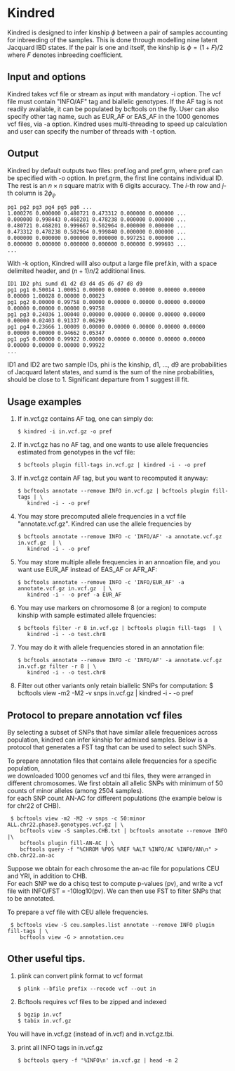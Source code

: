 # Kindred 

Kindred is designed to infer kinship $\phi$ between a pair of samples accounting for inbreeding of the samples. This is done through modelling nine latent Jacquard IBD states. If the pair is one and itself, the kinship is $\phi = (1+F)/2$ where $F$ denotes inbreeding coefficient. 

## Input and options
Kindred takes vcf file or stream as input with mandatory -i option. The vcf file must contain "INFO/AF" tag and biallelic genotypes. If the AF tag is not readily available, it can be populated by bcftools on the fly. 
User can also specify other tag name, such as EUR_AF or EAS_AF in the 1000 genomes vcf files, via -a option. 
Kindred uses multi-threading to speed up calculation and user can specify the number of threads with -t option. 

## Output
Kindred by default outputs two files: pref.log and pref.grm, where pref can be specified with -o option. 
In pref.grm, the first line contains individual ID. The rest is an $n\times n$ square matrix with 6 digits accuracy. The $i$-th row and $j$-th column is $2\phi_{ij}$. 

    pg1 pg2 pg3 pg4 pg5 pg6 ...  
    1.000276 0.000000 0.480721 0.473312 0.000000 0.000000 ...
    0.000000 0.998443 0.468201 0.478238 0.000000 0.000000 ...
    0.480721 0.468201 0.999667 0.502964 0.000000 0.000000 ...
    0.473312 0.478238 0.502964 0.999840 0.000000 0.000000 ...
    0.000000 0.000000 0.000000 0.000000 0.997251 0.000000 ...
    0.000000 0.000000 0.000000 0.000000 0.000000 0.999693 ...
    ...

With -k option, Kindred willl also output a large file pref.kin, with a space delimited header, and $(n+1)n/2$ additional lines. 

    ID1 ID2 phi sumd d1 d2 d3 d4 d5 d6 d7 d8 d9
    pg1 pg1 0.50014 1.00051 0.00000 0.00000 0.00000 0.00000 0.00000 0.00000 1.00028 0.00000 0.00023 
    pg1 pg2 0.00000 0.99758 0.00000 0.00000 0.00000 0.00000 0.00000 0.00000 0.00000 0.00000 0.99758 
    pg1 pg3 0.24036 1.00040 0.00000 0.00000 0.00000 0.00000 0.00000 0.00000 0.02403 0.91337 0.06299
    pg1 pg4 0.23666 1.00009 0.00000 0.00000 0.00000 0.00000 0.00000 0.00000 0.00000 0.94662 0.05347
    pg1 pg5 0.00000 0.99922 0.00000 0.00000 0.00000 0.00000 0.00000 0.00000 0.00000 0.00000 0.99922
    ...

ID1 and ID2 are two sample IDs, phi is the kinship, d1, ..., d9 are probabilities of Jacquard latent states, and sumd is the sum of the nine probabilities, should be close to $1$. Significant departure from $1$ suggest ill fit.  
  

## Usage examples

1) If in.vcf.gz contains AF tag, one can simply do: 
    
       $ kindred -i in.vcf.gz -o pref 

2) If in.vcf.gz has no AF tag, and one wants to use allele frequencies estimated from genotypes in the vcf file: 

       $ bcftools plugin fill-tags in.vcf.gz | kindred -i - -o pref 

3) If in.vcf.gz contain AF tag, but you want to recomputed it anyway:  

       $ bcftools annotate --remove INFO in.vcf.gz | bcftools plugin fill-tags | \
          kindred -i - -o pref 

4) You may store precomputed allele frequencies in a vcf file "annotate.vcf.gz". Kindred can use the allele frequencies by  

       $ bcftools annotate --remove INFO -c 'INFO/AF' -a annotate.vcf.gz in.vcf.gz  | \
          kindred -i - -o pref 

5) You may store multiple allele frequencies in an annoation file, and you want use EUR_AF instead of EAS_AF or AFR_AF: 
  
       $ bcftools annotate --remove INFO -c 'INFO/EUR_AF' -a annotate.vcf.gz in.vcf.gz  | \
          kindred -i - -o pref -a EUR_AF

6) You may use markers on chromosome 8 (or a region) to compute kinship with sample estimated allele frquencies:  

       $ bcftools filter -r 8 in.vcf.gz | bcftools plugin fill-tags  | \
          kindred -i - -o test.chr8

7) You may do it with allele frequencies stored in an annotation file:   

       $ bcftools annotate --remove INFO -c 'INFO/AF' -a annotate.vcf.gz in.vcf.gz filter -r 8 | \
          kindred -i - -o test.chr8 

8) Filter out other variants only retain biallelic SNPs for computation: 
       $ bcftools view -m2 -M2 -v snps in.vcf.gz | kindred -i - -o pref 

## Protocol to prepare annotation vcf files
By selecting a subset of SNPs that have similar allele frequenices across population, kindred can infer kinship for admixed samples. Below is a protocol that generates a FST tag that can be used to select such SNPs. 

To prepare annotation files that contains allele frequencies for a specific population,  
we downloaded 1000 genomes vcf and tbi files, they were arranged in different chromosomes. 
We first obtain all allelic SNPs with minimum of 50 counts of minor alleles (among 2504 samples).  
for each SNP count AN-AC for different populations (the example below is for chr22 of CHB). 

     $ bcftools view -m2 -M2 -v snps -c 50:minor ALL.chr22.phase3.genotypes.vcf.gz | \
        bcftools view -S samples.CHB.txt | bcftools annotate --remove INFO |\
        bcftools plugin fill-AN-AC | \
        bcftools query -f "%CHROM %POS %REF %ALT %INFO/AC %INFO/AN\n" > chb.chr22.an-ac

 
Suppose we obtain for each chrosome the an-ac file for populations CEU and YRI, in addition to CHB.  
For each SNP we  do a chisq test to compute p-values (pv), and write a vcf file with INFO/FST = -10log10(pv). 
We can then use FST to filter SNPs that to be annotated. 

To prepare a vcf file with CEU allele frequencies.  

     $ bcftools view -S ceu.samples.list annotate --remove INFO plugin fill-tags | \
        bcftools view -G > annotation.ceu 

## Other useful tips. 
1) plink can convert plink format to vcf format

       $ plink --bfile prefix --recode vcf --out in

2) Bcftools requires vcf files to be zipped and indexed

       $ bgzip in.vcf 
       $ tabix in.vcf.gz 

You will have in.vcf.gz (instead of in.vcf) and in.vcf.gz.tbi. 

3) print all INFO tags in in.vcf.gz 
       
       $ bcftools query -f '%INFO\n' in.vcf.gz | head -n 2 
       
